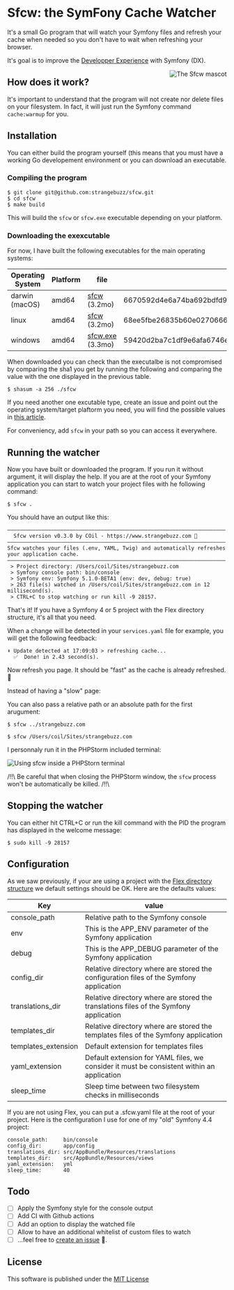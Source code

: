 # Sfcw: the SymFony Cache Watcher

It's a small Go program that will watch your Symfony files and refresh your cache
when needed so you don't have to wait when refreshing your browser.

It's goal is to improve the [Developper Experience](https://symfony.com/blog/making-the-symfony-experience-exceptional) with Symfony (DX).   

<img src="https://raw.githubusercontent.com/strangebuzz/sfcw/master/logos/sfcw_400w.png" alt="The Sfcw mascot" align="right" />

## How does it work?

It's important to understand that the program will not create nor delete files
on your filesystem. In fact, it will just run the Symfony command `cache:warmup` 
for you.

## Installation

You can either build the program yourself (this means that you must have a working
Go developement environment or you can download an executable. 

### Compiling the program

```terminal
$ git clone git@github.com:strangebuzz/sfcw.git
$ cd sfcw
$ make build 
```

This will build the `sfcw` or `sfcw.exe` executable depending on your platform.

### Downloading the exexcutable

For now, I have built the following executables for the main operating systems:

Operating System | Platform | file       | SHA checksum 
---------------- | -------- | ---------- | ------------
darwin (macOS)   | amd64    | [sfcw](https://sfcw.dev/downloads/darwin/amd64/sfcw) (3.2mo)        | 6670592d4e6a74ba692bdfd912107cba3a6b9bc3ab1f1139778a16c2b730f2cf
linux            | amd64    | [sfcw](https://sfcw.dev/downloads/linux/amd64/sfcw) (3.2mo)         | 68ee5fbe26835b60e027066602fda079d6d997899dd58d6ffccc80b191a2fb1d
windows          | amd64    | [sfcw.exe](https://sfcw.dev/downloads/windows/amd64/sfcw.exe) (3.3mo) | 59420d2ba7c1df9e6afa6746e1bdc3d197792e2263df3cb857cd65d3e6980011

When downloaded you can check than the executalbe is not compromised by comparing
the sha1 you get by running the following and comparing the value with the one displayed
in the previous table.

```terminal
$ shasum -a 256 ./sfcw 
```

If you need another one excutable type, create an issue and point out the operating
system/target plaftorm you need, you will find the possible values in [this article](https://www.digitalocean.com/community/tutorials/how-to-build-go-executables-for-multiple-platforms-on-ubuntu-16-04#step-4-%E2%80%94-building-executables-for-different-architectures).

For conveniency, add `sfcw` in your path so you can access it everywhere.

## Running the watcher

Now you have built or downloaded the program. If you run it without argument, it
will display the help. If you are at the root of your Symfony application you can
start to watch your project files with he following command:

```terminal
$ sfcw .
```

You should have an output like this:

```terminal
——————————————————————————————————————————————————————————————————————
  Sfcw version v0.3.0 by COil - https://www.strangebuzz.com 🐝
——————————————————————————————————————————————————————————————————————
Sfcw watches your files (.env, YAML, Twig) and automatically refreshes your application cache.
——————————————————————————————————————————————————————————————————————
 > Project directory: /Users/coil/Sites/strangebuzz.com
 > Symfony console path: bin/console
 > Symfony env: Symfony 5.1.0-BETA1 (env: dev, debug: true)
 > 263 file(s) watched in /Users/coil/Sites/strangebuzz.com in 12 millisecond(s).
 > CTRL+C to stop watching or run kill -9 28157.
```

That's it! If you have a Symfony 4 or 5 project with the Flex directory structure,
it's all that you need.

When a change will be detected in your `services.yaml` file for example, you will
get the following feedback:

```terminal
⬇ Update detected at 17:09:03 > refreshing cache...
  ✅  Done! in 2.43 second(s).
```

Now refresh you page. It should be "fast" as the cache is already refreshed. 🎉

Instead of having a "slow" page:

You can also pass a relative path or an absolute path for the first arugument:

```terminal
$ sfcw ../strangebuzz.com
```

```terminal
$ sfcw /Users/coil/Sites/strangebuzz.com 
```

I personnaly run it in the PHPStorm included terminal:

<img src="https://raw.githubusercontent.com/strangebuzz/sfcw/master/doc/img/sfcw-phpstorm-terminal.png" alt="Using sfcw inside a PHPStorn terminal" align="center" />

/‼️\ Be careful that when closing the PHPStorm window, the `sfcw` process won't be 
automatically be killed. /‼️\

## Stopping the watcher

You can either hit CTRL+C or run the kill command with the PID the program has displayed
in the welcome message:

```terminal
$ sudo kill -9 28157
```

## Configuration

As we saw previously, if your are using a project with the [Flex directory structure](https://symfony.com/doc/current/setup/flex.html)
we default settings should be OK. Here are the defaults values:

Key                 | value
------------------- | ----------------------------------------------------------
console_path        | Relative path to the Symfony console
env                 | This is the APP_ENV parameter of the Symfony application
debug               | This is the APP_DEBUG parameter of the Symfony application
config_dir          | Relative directory where are stored the configuration files of the Symfony application
translations_dir    | Relative directory where are stored the translations files of the Symfony application
templates_dir       | Relative directory where are stored the templates files of the Symfony application
templates_extension | Default extension for templates files
yaml_extension      | Default extension for YAML files, we consider it must be consistent within an application
sleep_time          | Sleep time between two filesystem checks in milliseconds

If you are not using Flex, you can put a .sfcw.yaml file at the root of your project.
Here is the configuration I use for one of my "old" Symfony 4.4 project:

```
console_path:     bin/console
config_dir:       app/config
translations_dir: src/AppBundle/Resources/translations
templates_dir:    src/AppBundle/Resources/views
yaml_extension:   yml
sleep_time:       40
```

## Todo

- [ ] Apply the Symfony style for the console output
- [ ] Add CI with Github actions
- [ ] Add an option to display the watched file
- [ ] Allow to have an additional whitelist of custom files to watch
- [ ] ...feel free to [create an issue](https://github.com/strangebuzz/sfcw/issues/new) 🙂.

## License

This software is published under the [MIT License](LICENSE.md)


